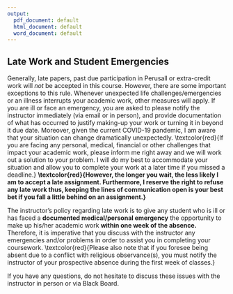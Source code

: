 ```yaml
---
output:
  pdf_document: default
  html_document: default
  word_document: default
---
```


## Late Work and Student Emergencies
Generally, late papers, past due participation in Perusall or extra-credit work will *not* be accepted in this course. However, there are some important exceptions to this rule. Whenever unexpected life challenges/emergencies or an illness interrupts your academic work, other measures will apply. If you are ill or face an emergency, you are asked to please notify the instructor immediately (via email or in person), and provide documentation of what has occurred to justify making-up your work or turning it in beyond it due date. Moreover, given the current COVID-19 pandemic, I am aware that your situation can change dramatically unexpectedly. \textcolor{red}{If you are facing any personal, medical, financial or other challenges that impact your academic work, please inform me right away and we will work out a solution to your problem. I will do my best to accommodate your situation and allow you to complete your work at a later time if you missed a deadline.} **\textcolor{red}{However, the longer you wait, the less likely I am to accept a late assignment. Furthermore, I reserve the right to refuse any late work thus, keeping the lines of communication open is your best bet if you fall a little behind on an assignment.}** 

The instructor’s policy regarding late work is to give any student who is ill or has faced a
**documented medical/personal emergency** the opportunity to make up his/her academic work **within one week of the absence.** Therefore, it is imperative that you discuss with the instructor any emergencies and/or problems in order to assist you in completing your coursework. \textcolor{red}{Please also note that if you foresee being absent due to a conflict with religious observance(s), you must notify the instructor of your prospective absence during the first week of classes.}

If you have any questions, do not hesitate to discuss these issues with the instructor in person or via Black Board.